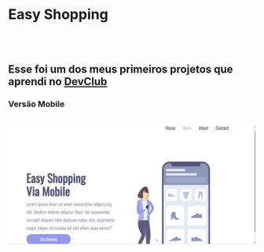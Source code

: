 <h1>Easy Shopping</h1>
<br>
<br>
<h2>Esse foi um dos meus primeiros projetos que aprendi no <a href="https://rodolfomori.com.br/devclub">DevClub</a></h2>
<h3> Versão Mobile</h3>
<br>
<img src="https://raw.githubusercontent.com/moniquefmartins/-Easy-Shopping/f875403378e2a21a20214df5022e077e954c28d6/assets/Desktop.png"/>
